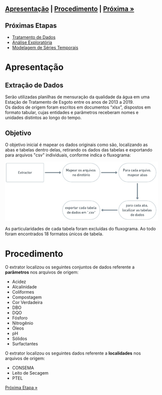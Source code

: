 
<h2 style="text-align: left">

  [Apresentação](#ovr) | [Procedimento](#proc) | [Próxima »](https://github.com/vcwild/wtp-clean)

</h2>

## Próximas Etapas

- [Tratamento de Dados](https://github.com/vcwild/wtp-clean)
- [Análise Exploratória](https://github.com/vcwild/wtp-eda)
- [Modelagem de Séries Temporais](https://github.com/vcwild/wtp-model)

# Apresentação <a name="ovr">

## Extração de Dados

Serão utilizadas planilhas de mensuração da qualidade da água em uma Estação de Tratamento de Esgoto entre os anos de 2013 a 2019. <br/>
Os dados de origem foram escritos em documentos “xlsx”, dispostos em formato tabular, cujas entidades e parâmetros receberam nomes e unidades distintos ao longo do tempo.

## Objetivo

O objetivo inicial é mapear os dados originais como são, localizando as abas e tabelas dentro delas, retirando os dados das tabelas e exportando para arquivos "csv" individuais, conforme indica o fluxograma:

<img src=".github/fluxograma.png" style="text-align: center" width="650"/>

As particularidades de cada tabela foram excluídas do fluxograma. Ao todo foram encontrados 18 formatos únicos de tabela.

# Procedimento <a name="proc">

O extrator localizou os seguintes conjuntos de dados referente a **parâmetros** nos arquivos de origem:

- Acidez
- Alcalinidade
- Coliformes
- Compostagem
- Cor Verdadeira
- DBO
- DQO
- Fósforo
- Nitrogênio
- Óleos
- pH
- Sólidos
- Surfactantes

O extrator localizou os seguintes dados referente a **localidades** nos arquivos de origem:

- CONSEMA
- Leito de Secagem
- PTEL

[Próxima Etapa »](https://github.com/vcwild/wtp-clean)